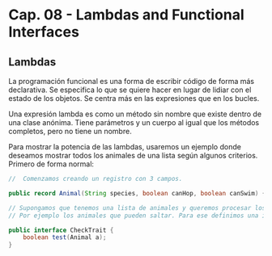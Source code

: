 # Cap. 08 - Lambdas and Functional Interfaces

## Lambdas

La programación funcional es una forma de escribir código de forma más declarativa. Se especifica lo que se quiere hacer en lugar de lidiar con el estado de los objetos. Se centra más en las expresiones que en los bucles.

Una expresión lambda es como un método sin nombre que existe dentro de una clase anónima. Tiene parámetros y un cuerpo al igual que los métodos completos, pero no tiene un nombre.

Para mostrar la potencia de las lambdas, usaremos un ejemplo donde deseamos mostrar todos los animales de una lista según algunos criterios. Primero de forma normal:

```java
//  Comenzamos creando un registro con 3 campos.

public record Animal(String species, boolean canHop, boolean canSwim) {}

// Supongamos que tenemos una lista de animales y queremos procesar los datos en función de un atributo específico. 
// Por ejemplo los animales que pueden saltar. Para ese definimos una interfaz que generalice este concepto y admita una variedad de comprobaciones.

public interface CheckTrait {
    boolean test(Animal a);
}

```

